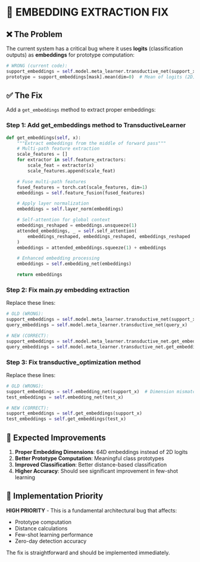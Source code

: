 # 🔧 EMBEDDING EXTRACTION FIX

## **❌ The Problem**

The current system has a critical bug where it uses **logits** (classification outputs) as **embeddings** for prototype computation:

```python
# WRONG (current code):
support_embeddings = self.model.meta_learner.transductive_net(support_x)  # Returns logits!
prototype = support_embeddings[mask].mean(dim=0)  # Mean of logits (2D)
```

## **✅ The Fix**

Add a `get_embeddings` method to extract proper embeddings:

### **Step 1: Add get_embeddings method to TransductiveLearner**

```python
def get_embeddings(self, x):
    """Extract embeddings from the middle of forward pass"""
    # Multi-path feature extraction
    scale_features = []
    for extractor in self.feature_extractors:
        scale_feat = extractor(x)
        scale_features.append(scale_feat)

    # Fuse multi-path features
    fused_features = torch.cat(scale_features, dim=1)
    embeddings = self.feature_fusion(fused_features)

    # Apply layer normalization
    embeddings = self.layer_norm(embeddings)

    # Self-attention for global context
    embeddings_reshaped = embeddings.unsqueeze(1)
    attended_embeddings, _ = self.self_attention(
        embeddings_reshaped, embeddings_reshaped, embeddings_reshaped
    )
    embeddings = attended_embeddings.squeeze(1) + embeddings

    # Enhanced embedding processing
    embeddings = self.embedding_net(embeddings)

    return embeddings
```

### **Step 2: Fix main.py embedding extraction**

Replace these lines:

```python
# OLD (WRONG):
support_embeddings = self.model.meta_learner.transductive_net(support_x)
query_embeddings = self.model.meta_learner.transductive_net(query_x)

# NEW (CORRECT):
support_embeddings = self.model.meta_learner.transductive_net.get_embeddings(support_x)
query_embeddings = self.model.meta_learner.transductive_net.get_embeddings(query_x)
```

### **Step 3: Fix transductive_optimization method**

Replace these lines:

```python
# OLD (WRONG):
support_embeddings = self.embedding_net(support_x)  # Dimension mismatch!
test_embeddings = self.embedding_net(test_x)

# NEW (CORRECT):
support_embeddings = self.get_embeddings(support_x)
test_embeddings = self.get_embeddings(test_x)
```

## **🎯 Expected Improvements**

1. **Proper Embedding Dimensions**: 64D embeddings instead of 2D logits
2. **Better Prototype Computation**: Meaningful class prototypes
3. **Improved Classification**: Better distance-based classification
4. **Higher Accuracy**: Should see significant improvement in few-shot learning

## **🚀 Implementation Priority**

**HIGH PRIORITY** - This is a fundamental architectural bug that affects:

- Prototype computation
- Distance calculations
- Few-shot learning performance
- Zero-day detection accuracy

The fix is straightforward and should be implemented immediately.






